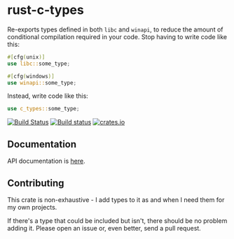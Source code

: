 # rust-c-types #

Re-exports types defined in both `libc` and `winapi`, to reduce the amount of conditional compilation required in your code.  Stop having to write code like this:

```rust
#[cfg(unix)]
use libc::some_type;

#[cfg(windows)]
use winapi::some_type;
```

Instead, write code like this:
```rust
use c_types::some_type;
```

[![Build Status](https://travis-ci.org/dimbleby/rust-c-types.svg?branch=master)](https://travis-ci.org/dimbleby/rust-c-types)
[![Build status](https://ci.appveyor.com/api/projects/status/lg8k62ahyks2u681/branch/master?svg=true)](https://ci.appveyor.com/project/dimbleby/rust-c-types/branch/master)
[![crates.io](http://meritbadge.herokuapp.com/c-types)](https://crates.io/crates/c-types)

## Documentation ##

API documentation is [here](http://dimbleby.github.io/rust-c-types).

## Contributing ##

This crate is non-exhaustive - I add types to it as and when I need them for my own projects.

If there's a type that could be included but isn't, there should be no problem adding it.  Please open an issue or, even better, send a pull request.
